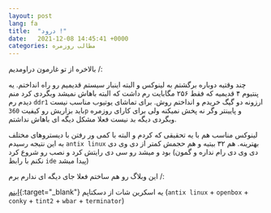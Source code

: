 ```yaml
---
layout: post
lang: fa
title:  "درود !"
date:   2021-12-08 14:45:41 +0000
categories: مطالب روزمره
---
```

بالاخره از تو غارمون دراومدیم /:

چند وقتیه دوباره برگشتم به لینوکس و البته اینبار سیستم قدیمیم رو راه انداختم.
یه پنتیوم ۴ قدیمیه که فقط ۲۵۶ مگابایت رم داشت که البته باهاش نمیشد وبگردی کرد منم دیدم رم `ddr1` ارزونه دو گیگ خریدم و انداختم روش. برای تماشای یوتیوب مناسب نیست باید بزاریش رو کیفیت `360p` و پایینتر وگر نه پخش نمیکنه ولی برای کارای روزمره وبگردی دیگه بد نیست فعلا مشکل دیگه ای باهاش نداشتم.

لینوکس مناسب هم با یه تحقیقی که کردم و البته با کمی ور رفتن با دیستروهای مختلف به این نتیجه رسیدم `antix linux` بهترینه. هم ۳۲ بیتیه و هم حجمش کمتر از دی وی دی بود و میشد رو سی دی رایتش کرد و نصب رو شروع کرد (دی وی دی رام نداره و گمون نکنم با رابط `ide` پیدا میشد)

این وبلاگ رو هم ساختم فعلا جای دیگه ای ندارم برم /:

 [اینم](https://postimg.cc/Lh1RD3Jy){:target="_blank"} یه اسکرین شات از دسکتاپم
(`antix linux` + `openbox` + `conky` + `tint2` + `wbar` + `terminator`)